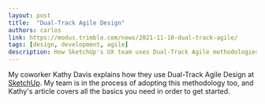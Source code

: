 ```yaml
---
layout: post
title:  "Dual-Track Agile Design"
authors: carlos
link: https://modus.trimble.com/news/2021-11-10-dual-track-agile/
tags: [design, development, agile]
description: How SketchUp's UX team uses Dual-Track Agile methodologies
---
```


My coworker Kathy Davis explains how they use Dual-Track Agile Design at [SketchUp](https://www.sketchup.com/en). My team is in the process of adopting this methodology too, and Kathy's article covers all the basics you need in order to get started.

